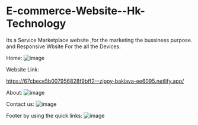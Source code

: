 # E-commerce-Website--Hk-Technology
Its a Service Marketplace website ,for the marketing the bussiness purpose. and Responsive Wbsite For the all the Devices.

Home:
![image](https://github.com/user-attachments/assets/109feeb8-495d-4cac-adf1-66e3044e1eaa)

Website Link:

https://67cbece5b007956828f9bff2--zippy-baklava-ee6095.netlify.app/

About:
![image](https://github.com/user-attachments/assets/763362c0-5895-40a3-bba9-39576b12b001)


Contact us:
![image](https://github.com/user-attachments/assets/fb94a038-4585-4777-a4f3-d05a2208f2ff)


Footer by using the quick links:
![image](https://github.com/user-attachments/assets/4cd0c373-9620-49fb-80f2-db78696d584b)
